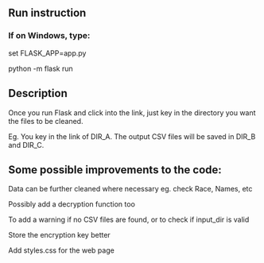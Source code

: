 ## Run instruction

### If on Windows, type:

set FLASK_APP=app.py

python -m flask run

## Description 

Once you run Flask and click into the link, just key in the directory you want the files to be cleaned.

Eg. You key in the link of DIR_A. The output CSV files will be saved in DIR_B and DIR_C.

## Some possible improvements to the code: 

Data can be further cleaned where necessary eg. check Race, Names, etc 

Possibly add a decryption function too

To add a warning if no CSV files are found, or to check if input_dir is valid

Store the encryption key better

Add styles.css for the web page

